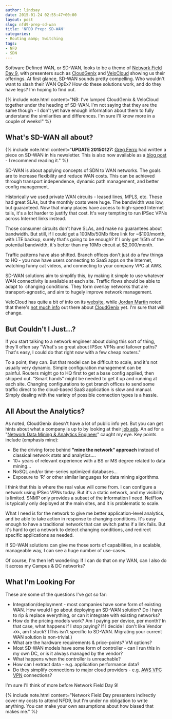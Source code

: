 ```yaml
---
author: lindsay
date: 2015-01-24 02:55:47+00:00
layout: post
slug: nfd9-prep-sd-wan
title: 'NFD9 Prep: SD-WAN'
categories:
- Routing &amp; Switching
tags:
- NFD
- SDN
---
```


Software Defined WAN, or SD-WAN, looks to be a theme of [Network Field Day 9](http://techfieldday.com/events/nfd9), with presenters such as [CloudGenix](http://www.cloudgenix.com/) and [VeloCloud](http://www.velocloud.com/) showing us their offerings. At first glance, SD-WAN sounds pretty compelling. Who wouldn't want to slash their WAN OpEx? How do these solutions work, and do they have legs? I'm hoping to find out.

{% include note.html content="NB: I've lumped CloudGenix & VeloCloud together under the heading of SD-WAN. I'm not saying that they are the same though - I don't yet have enough information about them to fully understand the similarities and differences. I'm sure I'll know more in a couple of weeks!" %}

## What's SD-WAN all about?

{% include note.html content="**UPDATE 20150127:** [Greg Ferro](https://twitter.com/etherealmind) had written a piece on SD-WAN in his newsletter. This is also now available as a [blog post](http://etherealmind.com/2015-sdn-wan/) - I recommend reading it." %}

SD-WAN is about applying concepts of SDN to WAN networks. The goals are to increase flexibility and reduce WAN costs. This can be achieved through transport independence, dynamic path management, and better config management.

Historically we used private WAN circuits - leased lines, MPLS, etc. These had great SLAs, but the monthly costs were huge. The bandwidth was low, but guaranteed. Now that many places have access to high-speed Internet tails, it's a lot harder to justify that cost. It's very tempting to run IPSec VPNs across Internet links instead.

Those consumer circuits don't have SLAs, and make no guarantees about bandwidth. But still, if I could get a 100Mb/50Mb fibre link for ~$100/month, with LTE backup, surely that's going to be enough? If I only get 1/5th of the potential bandwidth, it's better than my 10Mb circuit at $2,000/month.

Traffic patterns have also shifted. Branch offices don't just do a few things to HQ - you now have users connecting to SaaS apps on the Internet, watching funny cat videos, and connecting to your company VPC at AWS.

SD-WAN solutions aim to simplify this, by making it simple to use whatever WAN connectivity is available at each site. Traffic flows should be able to adapt to  changing conditions. They form overlay networks that are transport-agnostic, and aim to hugely improve network management.

VeloCloud has quite a bit of info on its [website](http://www.velocloud.com/), while [Jordan Martin](https://twitter.com/BCJordo) noted that there's [not much info](http://www.jordanmartin.net/2015/01/17/nfd9-homework-cloudgenix/) out there about [CloudGenix](http://www.cloudgenix.com/) yet. I'm sure that will change.

## But Couldn't I Just...?

If you start talking to a network engineer about doing this sort of thing, they'll often say "What's so great about IPSec VPNs and failover paths? That's easy, I could do that right now with a few cheap routers."

To a point, they can. But that model can be difficult to scale, and it's not usually very dynamic. Simple configuration management can be painful. Routers might go to HQ first to get a base config applied, then shipped out. "Smart hands" might be needed to get it up and running at each site. Changing configurations to get branch offices to send some traffic direct to the cloud-based SaaS application is slow and manual. Simply dealing with the variety of possible connection types is a hassle.

## All About the Analytics?

As noted, CloudGenix doesn't have a lot of public info yet. But you can get hints about what a company is up to by looking at their [job ads](http://cloudgenix.jobscore.com/jobs/cloudgenix). An ad for a "[Network Data Mining & Analytics Engineer](http://www.jobscore.com/jobs2/cloudgenix/network-data-mining-analytics-engineer/aWPS5QSter47K1eJe9fLhG)" caught my eye. Key points include (emphasis mine):

* Be the driving force behind **"mine the network” approach** instead of classical network stats and analytics....
* 10+ years of relevant experience with a BS or MS degree related to data mining...
* NoSQL and/or time-series optimized databases...
* Exposure to 'R' or other similar languages for data mining algorithms.

I think that this is where the real value will come from. I can configure a network using IPSec VPNs today. But it's a static network, and my visibility is limited. SNMP only provides a subset of the information I need. NetFlow is typically only deployed at the main sites, and it is problematic to scale.

What I need is for the network to give me better application-level analytics, and be able to take action in response to changing conditions. It's easy enough to have a traditional network that can switch paths if a link fails. But it's hard to get a network to detect changing conditions, and redirect specific applications as needed.

If SD-WAN solutions can give me those sorts of capabilities, in a scalable, manageable way, I can see a huge number of use-cases.

Of course, I'm then left wondering: If I can do that on my WAN, can I also do it across my Campus & DC networks?

## What I'm Looking For

These are some of the questions I've got so far:

* Integration/deployment - most companies have some form of existing WAN. How would I go about deploying an SD-WAN solution? Do I have to rip & replace everything, or can it integrate with existing networks?
* How do the pricing models work? Am I paying per device, per month? In that case, what happens if I stop paying? If I decide I don't like Vendor `<X>`, am I stuck? (This isn't specific to SD-WAN. Migrating your current WAN solution is non-trivial.)
* What are the hardware requirements & price-points? VM options?
* Most SD-WAN models have some form of controller - can I run this in my own DC, or is it always managed by the vendor?
* What happens when the controller is unreachable?
* How can I extract data - e.g. application performance data?
* Do they simplify connections to major cloud providers - e.g. [AWS VPC VPN](http://docs.aws.amazon.com/AmazonVPC/latest/NetworkAdminGuide/Welcome.html) connections?

I'm sure I'll think of more before Network Field Day 9!

{% include note.html content="Network Field Day presenters indirectly cover my costs to attend NFD9, but I'm under no obligation to write anything. You can make your own assumptions about how biased that makes me." %}
